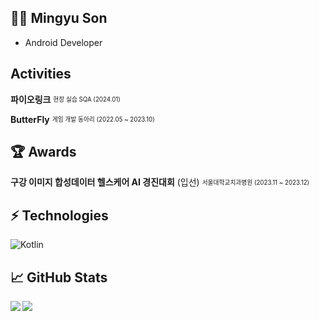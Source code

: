 ## 👨‍💻 Mingyu Son
- Android Developer

## Activities

**파이오링크** <sub><sup>현장 실습 SQA (2024.01)</sup></sub>

**ButterFly** <sub><sup>게임 개발 동아리 (2022.05 ~ 2023.10)</sup></sub>

## 🏆 Awards

**구강 이미지 합성데이터 헬스케어 AI 경진대회** (입선) <sub><sup>서울대학교치과병원 (2023.11 ~ 2023.12)</sup></sub> 

## ⚡️ Technologies

![Kotlin](https://img.shields.io/badge/-Kotlin-430098?style=flat-square&logo=kotlin)

## 📈 GitHub Stats
<a href="https://github.com/anuraghazra/github-readme-stats">
<img align="left" src="https://github-readme-stats.vercel.app/api?username=M1n9yu23&count_private=true&show_icons=true&hide=stars" />
</a>
<a href="https://github.com/anuraghazra/convoychat">
<img align="center" src="https://github-readme-stats.vercel.app/api/top-langs/?username=M1n9yu23" />
</a>
